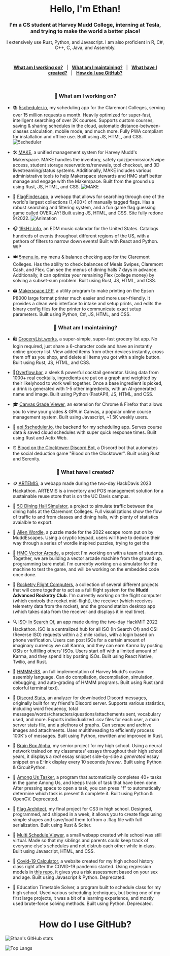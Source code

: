 <h1 align="center">Hello, I'm Ethan!</h1>

<h3 align="center">I'm a CS student at Harvey Mudd College, interning at Tesla, and trying to make the world a better place!</h3>

<p align="center">
  I extensively use Rust, Python, and Javascript. I am also proficient in R, C#, C++, C, Java, and Assembly.
</p>

<br>
<p align="center">
  <a href="#what-am-i-working-on"><b>What am I working on?</b></a> &nbsp; | &nbsp;
  <a href="#what-am-i-maintaining"><b>What am I maintaining?</b></a> &nbsp; | &nbsp;
  <a href="#what-have-i-created"><b>What have I created?</b></a> &nbsp; | &nbsp;
  <a href="#how-do-i-use-github"><b>How do I use GitHub?</b></a>
</p>
<br>

<h3 align="center" id="what-am-i-working-on">🏢 What am I working on?</h3>

- 📚 [5scheduler.io](https://www.5scheduler.io/), my scheduling app for the Claremont Colleges, serving over 15 million requests a month. Heavily optimized for super-fast, intelligent searching of over 2K courses. Supports custom courses, saving & sharing schedules in the cloud, automatic distance-between-classes calculation, mobile mode, and much more. Fully PWA compliant for installation and offline use. Built using JS, HTML, and CSS.
![5scheduler](https://user-images.githubusercontent.com/24578597/226305161-5e1c2d01-db7c-43f5-b6e0-92a638dedbd8.gif)

- 🛠 [MAKE](https://make.hmc.edu), a unified management system for Harvey Mudd's Makerspace. MAKE handles the inventory, safety quiz/permission/swipe access, student storage reservations/renewals, tool checkout, and 3D livestreaming/status systems. Additionally, MAKE includes various administrative tools to help Makerspace stewards and HMC staff better manage and engage with the Makerspace. Built from the ground up using Rust, JS, HTML, and CSS.
![MAKE](https://user-images.githubusercontent.com/24578597/226307054-8a6b0dd0-9b3d-4798-83e2-7a3ad67b3831.gif)

- 🚩 [FlagFinder.app](https://www.flagfinder.app/), a webapp that allows for searching through one of the world's largest collections (1,400+) of manually tagged flags. Has a robust searching and filtering system, and a fun game flag guessing game called OVERLAY! Built using JS, HTML, and CSS. Site fully redone 9/2022.
![Animation](https://user-images.githubusercontent.com/24578597/190281048-3b0c0c42-e8ac-4346-9e40-049dd70aee63.gif)

- 🎧 [19kHz.info](https://19khz.info), an EDM music calandar for the United States. Catalogs hundreds of events throughout different regions of the US, with a pethora of filters to narrow down events! Built with React and Python. WIP

- 🍽 [5menu.io](https://5menu.io), my menu & balance checking app for the Claremont Colleges. Has the ability to check balances of Meals Swipes, Claremont Cash, and Flex. Can see the menus of dining halls 7 days in advance. Additionally, it can optimize your remaining Flex (college money) by solving a subset-sum problem. Built using Rust, JS, HTML, and CSS.

- 🖨 [Makerspace LFP](https://github.com/Stejorin/MakerspaceLFPTool), a utility program to make printing on the Epson P8000 large format printer much easier and more user-friendly. It provides a clean web interface to intake and setup prints, and edits the binary config files for the printer to communicate exact setup parameters. Built using Python, C#, JS, HTML, and CSS.

<h3 align="center" id="what-am-i-maintaining">🌉 What am I maintaining?</h3>

- 🛍 [GroceryList.works](https://grocerylist.works), a super-simple, super-fast grocery list app. No login required, just share a 6-character code and have an instantly online grocery list. View added items from other devices instantly, cross them off as you shop, and delete all items you got with a single button. Built using Rust, JS, HTML, and CSS.

- 🍹[Overflow.bar](https://overflow.bar), a sleek & powerful cocktail generator. Using data from 1000+ real cocktails, ingredients are put on a graph and weighted by their likelyhood to work well together. Once a base ingredient is picked, a drink is generated with 1-5 other ingredients, with an AI-generated name and image. Built using Python (FastAPI), JS, HTML, and CSS.

- 🎓 [Canvas Grade Viewer](https://chrome.google.com/webstore/detail/canvas-grade-viewer/ngmeehoammklkokkbgakeadianldjbaj), an extension for Chrome & Firefox that allows you to view your grades & GPA in Canvas, a popular online course management system. Built using Javascript, ~1.5K weekly users.
  
- 💾 [api.5scheduler.io](https://api.5scheduler.io/fullUpdate), the backend for my scheduling app. Serves course data & saved cloud schedules with super quick response times. Built using Rust and Actix Web.

- ⏰ [Blood on the Clocktower Discord Bot](https://github.com/IonImpulse/blood-on-the-clocktower-discord-bot), a Discord bot that automates the social deduction game "Blood on the Clocktower". Built using Rust and Serenity.


<h3 align="center" id="what-have-i-created">📝 What have I created?</h3>

- 🪙 [ARTEMIS](https://github.com/IonImpulse/ARTEMIS-HackDavis-2023), a webapp made during the two-day HackDavis 2023 Hackathon. ARTEMIS is a inventory and POS management solution for a sustainable reuse store that is on the UC Davis campus.

- 🍉 [5C Dining Hall Simulator](https://github.com/IonImpulse/fivec-dining-hall-simulator), a project to simulate traffic between the dining halls at the Claremont Colleges. Full visualizations show the flow of traffic to and from classes and dining halls, with plenty of statistics avaialble to export.

- 🧩 [Alien Wordle](https://github.com/IonImpulse/alien-wordle), a puzzle made for the 2022 escape room put on by MuddEscapes. Using a cryptic keypad, users will have to deduce their way through a series of wordle inspired puzzles, trying to get the 

- 💠 [HMC Vector Arcade](https://github.com/IonImpulse/hmc-vector-arcade), a project I'm working on with a team of students. Together, we are building a vector arcade machine from the ground up, programming bare metal. I'm currently working on a simulator for the machine to test the game, and will be working on the embedded code once done.

- 🚀 [Rocketry Flight Computers](https://github.com/IonImpulse/MARC-Flight-Computers), a collection of several different projects that will come together to act as a full flight system for the **Mudd Advanced Rocketry Club**. I'm currently working on the flight computer (which controls the rocket mid-flight), the receiver (which receives telemetry data from the rocket), and the ground station desktop app (which takes data from the receiver and displays it in real time).

- 🔍 [ISO: In Search Of](https://github.com/IonImpulse/ISO), an app made during the two-day HackMIT 2022 Hackathon. ISO is a centralized hub for all ISO (In Search Of) and OSI (Reverse ISO) requests within a 2 mile radius, with a login based on phone verification. Users can post ISOs for a certain amount of imaginary currency we call Karma, and they can earn Karma by posting OSIs or fulfilling others’ ISOs. Users start off with a limited amount of Karma, and they spend it by posting ISOs. Built using React Native, Twilio, and Rust.

- 💽 [HMMM-RS](https://github.com/IonImpulse/hmmm_rs), an full implementation of Harvey Mudd's custom assembly language. Can do compilation, decompilation, simulation, debugging, and auto-grading of HMMM programs. Built using Rust (and colorful terminal text).

- 💬 [Discord Stats](https://github.com/IonImpulse/discord-statistics), an analyzer for downloaded Discord messages, originally built for my friend's Discord server. Supports various statistics, including word frequency, total messages/words/characters/questions/attachements sent, vocabulary used, and more. Exports individualized .csv files for each user, a main server stats file, and a plethora of graphs. Can scrape and archive images and attachments. Uses multithreading to efficiently process 100K's of messages. Built using Python, rewritten and improved in Rust.

- 🧠 [Brain Box Alpha](https://github.com/IonImpulse/Brain-Box-Alpha), my senior project for my high school. Using a neural network trained on my classmates' essays throughout their high school years, it displays a *real* essay snippet side-by-side a *generated* essay snippet on a E-Ink display every 10 seconds *forever*. Built using Python & CircuitPython.

- 🤖 [Among Us Tasker](https://github.com/IonImpulse/Among-Us-Tasker), a program that automatically completes 40+ tasks in the game Among Us, and keeps track of task that have been done. After pressing space to open a task, you can press "f" to automatically determine which task is present & complete it. Built using Python & OpenCV. Deprecated.

- 🎌 [Flag Architect](https://github.com/IonImpulse/flag-architect), my final project for CS3 in high school. Designed, programmed, and shipped in a week, it allows you to create flags using simple shapes and save/load them to/from a .flag file with full serialization. Built using Rust & Sciter. 

- 📅 [Multi Schedule Viewer](https://github.com/IonImpulse/Multi-Schedule-Viewer), a small webapp created while school was still virtual. Made so that my siblings and parents could keep track of everyone else's schedules and not distrub each other while in class. Built using Javascript, HTML, and CSS.

- 🦠 [Covid-19 Calculator](https://ionimpulse.github.io/History-Project-COVID-19-Website/), a website created for my high school history class right after the COVID-19 pandemic started. Using regression models in [this repo](https://github.com/IonImpulse/History-Project-COVID19), it gives you a risk assessment based on your sex and age. Built using Javascript & Python. Deprecated.

- 🧮 Education Timetable Solver, a program built to schedule class for my high school. Used various scheduling techniques, but being one of my first large projects, it was a bit of a learning experience, and mostly used brute-force solving methods. Built using Python. Deprecated.

<h1 align="center">How do I use GitHub?</h3>

![Ethan's GitHub stats](https://github-readme-stats.vercel.app/api?username=IonImpulse&show_icons=true&theme=github_dark)

![Top Langs](https://github-readme-stats.vercel.app/api/top-langs/?username=IonImpulse&layout=compact&theme=github_dark&hide=html)
